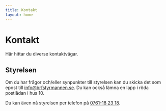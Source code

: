 ```yaml
---
title: Kontakt
layout: home
---
```


# Kontakt

Här hittar du diverse kontaktvägar.

## Styrelsen

Om du har frågor och/eller synpunkter till styrelsen kan du skicka det som epost till [info@brfstyrmannen.se](mailto:info@brfstyrmannen.se). Du kan också lämna en lapp i röda postlådan i hus 10.

Du kan även nå styrelsen per telefon på [0761-18 23 18](tel:0761-182318).
